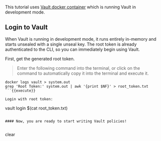 This tutorial uses [Vault docker container](https://hub.docker.com/_/vault/) which is running Vault in development mode.

## Login to Vault

When Vault is running in development mode, it runs entirely in-memory and starts unsealed with a single unseal key. The root token is already authenticated to the CLI, so you can immediately begin using Vault.

First, get the generated root token.

> Enter the following command into the terminal, or click on the command to automatically copy it into the terminal and execute it.

```
docker logs vault > system.out
grep 'Root Token:' system.out | awk '{print $NF}' > root_token.txt
```{{execute}}

Login with root token:

```
vault login $(cat root_token.txt)
```{{execute}}

#### Now, you are ready to start writing Vault policies!


```
clear
```{{execute}}
